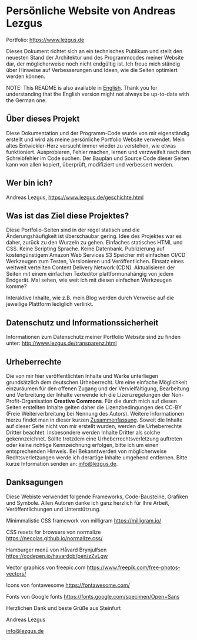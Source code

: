 # Persönliche Website von Andreas Lezgus
Portfolio: https://www.lezgus.de

Dieses Dokument richtet sich an ein technisches Publikum und stellt den neuesten Stand der Architektur und des Programmcodes meiner Website dar, der möglicherweise noch nicht endgültig ist. Ich freue mich ständig über Hinweise auf Verbesserungen und Ideen, wie die Seiten optimiert werden können.

NOTE: This README is also available in <a href=https://github.com/AndreasLezgus/Website/blob/master/README_EN.md>English</a>. Thank you for understanding that the English version might not always be up-to-date with the German one.

## Über dieses Projekt
Diese Dokumentation und der Programm-Code wurde von mir eigenständig erstellt und wird als meine persönliche Portfolio Website verwendet. Mein altes Entwickler-Herz versucht immer wieder zu verstehen, wie etwas funktioniert. Ausprobieren, Fehler machen, lernen und verzweifelt nach dem Schreibfehler im Code suchen. Der Bauplan und Source Code dieser Seiten kann von allen kopiert, überprüft, modifiziert und verbessert werden.


## Wer bin ich?
Andreas Lezgus, https://www.lezgus.de/geschichte.html

## Was ist das Ziel diese Projektes?
Diese Portfolio-Seiten sind in der regel statisch und die Änderungshäufigkeit ist überschaubar gering. Idee des Projektes war es daher, zurück zu den Wurzeln zu gehen.
Einfaches statisches HTML und CSS. Keine Scripting Sprache. Keine Datenbank.
Publizierung auf kostengünstigem Amazon Web Services S3 Speicher mit einfachen CI/CD Werkzeugen zum Testen, Versionieren und Veröffentlichen.
Einsatz eines weltweit verteilten Content Delivery Network (CDN).
Aktualisieren der Seiten mit einem einfachen Texteditor plattformunahängig von jedem Endgerät. Mal sehen, wie weit ich mit diesen einfachen Werkzeugen komme?

Interaktive Inhalte, wie z.B. mein Blog werden durch Verweise auf die jeweilige Plattform lediglich verlinkt.


## Datenschutz und Informationssicherheit
Informationen zum Datenschutz meiner Portfolio Website sind zu finden unter:
http://www.lezgus.de/transparenz.html


## Urheberrechte
Die von mir hier veröffentlichten Inhalte und Werke unterliegen grundsätzlich dem deutschen Urheberrecht. Um eine einfache Möglichkeit einzuräumen für den offenen Zugang und der Vervielfältigung, Bearbeitung und Verbreitung der Inhalte verwende ich die Lizenzregelungen der Non-Profit-Organisation <b>Creative Commons</b>. Für die durch mich auf diesen Seiten erstellten Inhalte gelten daher die Lizenzbedingungen des CC-BY (Freie Weiterverbreitung bei Nennung des Autors). Weitere Informationen hierzu findet man in dieser kurzen <a href='https://creativecommons.org/licenses/by/4.0/deed.de'>Zusammenfassung</a>. Soweit die Inhalte auf dieser Seite nicht von mir erstellt wurden, werden die Urheberrechte Dritter beachtet. Insbesondere werden Inhalte Dritter als solche gekennzeichnet. Sollte trotzdem eine Urheberrechtsverletzung auftreten oder keine richtige Kennzeichnung erfolgen, bitte ich um einen entsprechenden Hinweis. Bei Bekanntwerden von möglicherweise Rechtsverletzungen werde ich derartige Inhalte umgehend entfernen. Bitte kurze Information senden an: <a href=mailto:info@lezgus.de>info@lezgus.de</a>.


## Danksagungen
Diese Webiste verwendet folgende Frameworks, Code-Bausteine, Grafiken und Symbole.
Allen Autoren danke ich ganz herzlich für Ihre Arbeit, Veröffentlichungen und Unterstützung.

Minimmalistic CSS framework von milligram
https://milligram.io/

CSS resets for browsers von normalize
https://necolas.github.io/normalize.css/

Hamburger menü von Håvard Brynjulfsen
https://codepen.io/havardob/pen/zZvLgw

Vector graphics von freepic.com
https://www.freepik.com/free-photos-vectors/

Icons von fontawesome
https://fontawesome.com/

Fonts von Google fonts
https://fonts.google.com/specimen/Open+Sans



Herzlichen Dank und beste Grüße aus Steinfurt

Andreas Lezgus

info@lezgus.de
